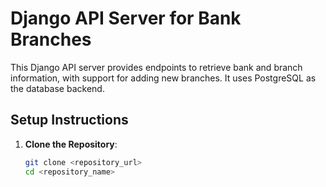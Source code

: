 # Django API Server for Bank Branches

This Django API server provides endpoints to retrieve bank and branch information, with support for adding new branches. It uses PostgreSQL as the database backend.

## Setup Instructions

1. **Clone the Repository**:
   ```bash
   git clone <repository_url>
   cd <repository_name>
